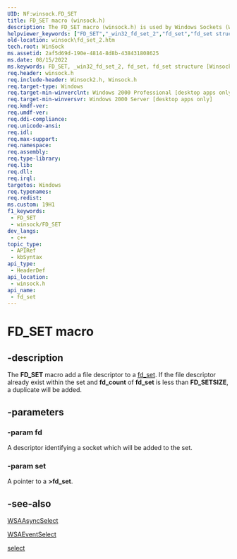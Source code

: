 ```yaml
---
UID: NF:winsock.FD_SET
title: FD_SET macro (winsock.h)
description: The FD_SET macro (winsock.h) is used by Windows Sockets (Winsock) functions and service providers to place sockets into a set.
helpviewer_keywords: ["FD_SET","_win32_fd_set_2","fd_set","fd_set structure [Winsock]","winsock.fd_set_2","winsock/fd_set"]
old-location: winsock\fd_set_2.htm
tech.root: WinSock
ms.assetid: 2af5d69d-190e-4814-8d8b-438431808625
ms.date: 08/15/2022
ms.keywords: FD_SET, _win32_fd_set_2, fd_set, fd_set structure [Winsock], winsock.fd_set_2, winsock/fd_set
req.header: winsock.h
req.include-header: Winsock2.h, Winsock.h
req.target-type: Windows
req.target-min-winverclnt: Windows 2000 Professional [desktop apps only]
req.target-min-winversvr: Windows 2000 Server [desktop apps only]
req.kmdf-ver: 
req.umdf-ver: 
req.ddi-compliance: 
req.unicode-ansi: 
req.idl: 
req.max-support: 
req.namespace: 
req.assembly: 
req.type-library: 
req.lib: 
req.dll: 
req.irql: 
targetos: Windows
req.typenames: 
req.redist: 
ms.custom: 19H1
f1_keywords:
 - FD_SET
 - winsock/FD_SET
dev_langs:
 - c++
topic_type:
 - APIRef
 - kbSyntax
api_type:
 - HeaderDef
api_location:
 - winsock.h
api_name:
 - fd_set
---
```


# FD_SET macro


## -description

The <b>FD_SET</b> macro add a file descriptor to a <a href="/windows/desktop/api/winsock/ns-winsock-fd_set">fd_set</a>. If the file descriptor already exist within the set and <b>fd_count</b> of <b>fd_set</b> is less than <b>FD_SETSIZE</b>, a duplicate will be added.

## -parameters

### -param fd

A descriptor identifying a socket which will be added to the set.

### -param set

A pointer to a <b>>fd_set</b>.

## -see-also

<a href="/windows/desktop/api/winsock/nf-winsock-wsaasyncselect">WSAAsyncSelect</a>



<a href="/windows/desktop/api/winsock2/nf-winsock2-wsaeventselect">WSAEventSelect</a>



<a href="/windows/desktop/api/winsock2/nf-winsock2-select">select</a>
